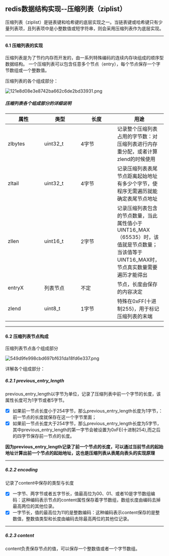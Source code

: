 ## redis数据结构实现--压缩列表（ziplist）
压缩列表（ziplist）是链表键和哈希键的底层实现之一。当链表键或哈希键只有少量列表项，且列表项中是小整数值或短字符串，则会采用压缩列表作为底层实现。

----
#### 6.1 压缩列表的实现

压缩列表是为了节约内存而开发的，由一系列特殊编码的连续内存块组成的顺序型数据结构。
一个压缩列表可以包含任意多个节点（entry），每个节点保存一个字节数组或一个整数值。

压缩列表的各个组成部分：

![121e8d08e3e8742ba662c6de2bd33931.png](evernotecid://B6C9DE5E-ABC3-4C69-93C8-83BFE0EBF884/appyinxiangcom/21964413/ENResource/p179)

##### 压缩列表各个组成部分的详细说明

<style>
table th:first-of-type,th:nth-of-type(2),th:nth-of-type(3) {
    width: 100px;
}</style>

| 属性 |类型  |长度  |用途  |
| --- | --- | --- | --- |
| zlbytes |uint32_t  | 4字节 | 记录整个压缩列表占用的字节数：对压缩列表进行内存重分配，或者计算zlend的时候使用 |
| zltail | uint32_t | 4字节 | 记录压缩列表表尾节点距离起始地址有多少个字节，使程序无需遍历就能确定表尾节点地址 |
| zllen | uint16_t | 2字节 | 记录压缩列表包含的节点数量，当此属性值小于UINT16_MAX（65535）时，该值就是节点数量；当该值等于UINT16_MAX时，节点真实数量需要遍历才能得出 |
| entryX | 列表节点 | 不定 | 节点，长度由保存的内容决定 |
| zlend | uint8_t | 1字节 | 特殊在0xFF(十进制255)，用于标记压缩列表的末端 |

----
#### 6.2 压缩列表节点构成

压缩列表节点各个组成部分

![549d9fe998cbd697bf631da18fd6e337.png](evernotecid://B6C9DE5E-ABC3-4C69-93C8-83BFE0EBF884/appyinxiangcom/21964413/ENResource/p180)

详解各个组成部分：
##### 6.2.1 previous_entry_length


previous_entry_length以字节为单位，记录了压缩列表中前一个字节的长度，该属性长度可为1字节或者5字节。

* [x] 如果前一节点长度小于254字节，那么previous_entry_length长度为1字节，：前一节点的长度就保存在这一个字节里面；
* [x] 如果前一节点长度大于254字节，那么previous_entry_length长度为5字节，其中previous_entry_length的第一字节会被设置为0xFE(十进制254),而之后的四字节保存前一节点的长度。

**因为previous_entry_length记录了前一个节点的长度，可以通过当前节点的起始地址计算出前一个节点的起始地址，这也是压缩列表从表尾向表头的实现原理**

----
##### 6.2.2 encoding
记录了content中保存的类型与长度

* [x] 一字节、两字节或者五字节长，值最高位为00、01、或者10是字节数组编码：这种编码表示节点的content属性保存着字节数组，数组长度由编码去掉最高两位的其他位录。
* [x] 一字节长，值的最高位为11的是整数编码：这种编码表示content保存的是整数值，整数值类型和长度由编码去除最高两位的其他位记录。

----
##### 6.2.3 content
content负责保存节点的值，可以保存一个整数值或者一个字节数组。


   

